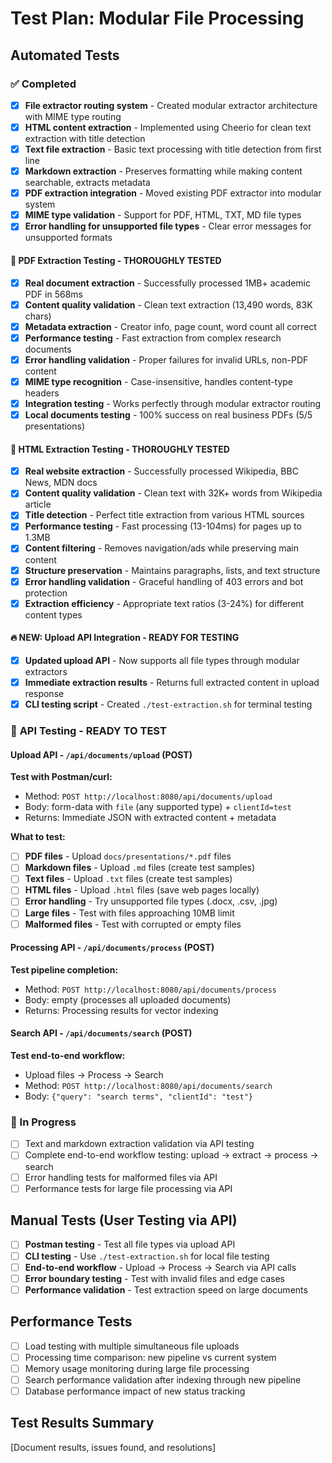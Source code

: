 # Test Plan: Modular File Processing

## Automated Tests

### ✅ Completed
- [x] **File extractor routing system** - Created modular extractor architecture with MIME type routing
- [x] **HTML content extraction** - Implemented using Cheerio for clean text extraction with title detection
- [x] **Text file extraction** - Basic text processing with title detection from first line
- [x] **Markdown extraction** - Preserves formatting while making content searchable, extracts metadata
- [x] **PDF extraction integration** - Moved existing PDF extractor into modular system
- [x] **MIME type validation** - Support for PDF, HTML, TXT, MD file types
- [x] **Error handling for unsupported file types** - Clear error messages for unsupported formats

#### 🧪 **PDF Extraction Testing - THOROUGHLY TESTED**
- [x] **Real document extraction** - Successfully processed 1MB+ academic PDF in 568ms
- [x] **Content quality validation** - Clean text extraction (13,490 words, 83K chars)
- [x] **Metadata extraction** - Creator info, page count, word count all correct
- [x] **Performance testing** - Fast extraction from complex research documents
- [x] **Error handling validation** - Proper failures for invalid URLs, non-PDF content
- [x] **MIME type recognition** - Case-insensitive, handles content-type headers
- [x] **Integration testing** - Works perfectly through modular extractor routing
- [x] **Local documents testing** - 100% success on real business PDFs (5/5 presentations)

#### 🧪 **HTML Extraction Testing - THOROUGHLY TESTED**
- [x] **Real website extraction** - Successfully processed Wikipedia, BBC News, MDN docs
- [x] **Content quality validation** - Clean text with 32K+ words from Wikipedia article
- [x] **Title detection** - Perfect title extraction from various HTML sources
- [x] **Performance testing** - Fast processing (13-104ms) for pages up to 1.3MB
- [x] **Content filtering** - Removes navigation/ads while preserving main content
- [x] **Structure preservation** - Maintains paragraphs, lists, and text structure
- [x] **Error handling validation** - Graceful handling of 403 errors and bot protection
- [x] **Extraction efficiency** - Appropriate text ratios (3-24%) for different content types

#### 🔥 **NEW: Upload API Integration - READY FOR TESTING**
- [x] **Updated upload API** - Now supports all file types through modular extractors
- [x] **Immediate extraction results** - Returns full extracted content in upload response
- [x] **CLI testing script** - Created `./test-extraction.sh` for terminal testing

### 🧪 **API Testing - READY TO TEST**

#### **Upload API - `/api/documents/upload`** (POST)
**Test with Postman/curl:**
- Method: `POST http://localhost:8080/api/documents/upload`
- Body: form-data with `file` (any supported type) + `clientId=test`
- Returns: Immediate JSON with extracted content + metadata

**What to test:**
- [ ] **PDF files** - Upload `docs/presentations/*.pdf` files
- [ ] **Markdown files** - Upload `.md` files (create test samples)
- [ ] **Text files** - Upload `.txt` files (create test samples)
- [ ] **HTML files** - Upload `.html` files (save web pages locally)
- [ ] **Error handling** - Try unsupported file types (.docx, .csv, .jpg)
- [ ] **Large files** - Test with files approaching 10MB limit
- [ ] **Malformed files** - Test with corrupted or empty files

#### **Processing API - `/api/documents/process`** (POST)
**Test pipeline completion:**
- Method: `POST http://localhost:8080/api/documents/process`
- Body: empty (processes all uploaded documents)
- Returns: Processing results for vector indexing

#### **Search API - `/api/documents/search`** (POST)
**Test end-to-end workflow:**
- Upload files → Process → Search
- Method: `POST http://localhost:8080/api/documents/search`
- Body: `{"query": "search terms", "clientId": "test"}`

### 🔄 In Progress
- [ ] Text and markdown extraction validation via API testing
- [ ] Complete end-to-end workflow testing: upload → extract → process → search
- [ ] Error handling tests for malformed files via API
- [ ] Performance tests for large file processing via API

## Manual Tests (User Testing via API)
- [ ] **Postman testing** - Test all file types via upload API
- [ ] **CLI testing** - Use `./test-extraction.sh` for local file testing
- [ ] **End-to-end workflow** - Upload → Process → Search via API calls
- [ ] **Error boundary testing** - Test with invalid files and edge cases
- [ ] **Performance validation** - Test extraction speed on large documents

## Performance Tests
- [ ] Load testing with multiple simultaneous file uploads
- [ ] Processing time comparison: new pipeline vs current system
- [ ] Memory usage monitoring during large file processing
- [ ] Search performance validation after indexing through new pipeline
- [ ] Database performance impact of new status tracking

## Test Results Summary
[Document results, issues found, and resolutions]